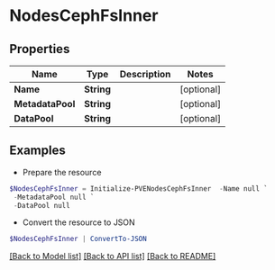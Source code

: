 # NodesCephFsInner
## Properties

Name | Type | Description | Notes
------------ | ------------- | ------------- | -------------
**Name** | **String** |  | [optional] 
**MetadataPool** | **String** |  | [optional] 
**DataPool** | **String** |  | [optional] 

## Examples

- Prepare the resource
```powershell
$NodesCephFsInner = Initialize-PVENodesCephFsInner  -Name null `
 -MetadataPool null `
 -DataPool null
```

- Convert the resource to JSON
```powershell
$NodesCephFsInner | ConvertTo-JSON
```

[[Back to Model list]](../README.md#documentation-for-models) [[Back to API list]](../README.md#documentation-for-api-endpoints) [[Back to README]](../README.md)

